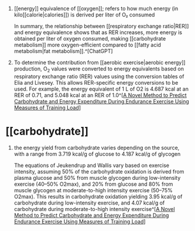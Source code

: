 1. [[energy]] equivalence of [[oxygen]]; refers to how much energy (in kilo[[calorie|calories]]) is derived per liter of O₂ consumed
   
   In summary, the relationship between [[respiratory exchange ratio|RER]] and energy equivalence shows that as RER increases, more energy is obtained per liter of oxygen consumed, making [[carbohydrate metabolism]] more oxygen-efficient compared to [[fatty acid metabolism|fat metabolism]].^[ChatGPT]
2. To determine the contribution from [[aerobic exercise|aerobic energy]] production, O<sub>2</sub> values were converted to energy equivalents based on respiratory exchange ratio (RER) values using the conversion tables of Elia and Livesey. This allows RER-specific energy conversions to be used. For example, the energy equivalent of 1 L of O2 is 4.687 kcal at an RER of 0.71, and 5.048 kcal at an RER of 1.0^[[A Novel Method to Predict Carbohydrate and Energy Expenditure During Endurance Exercise Using Measures of Training Load](https://link.springer.com/article/10.1007/s40279-024-02131-z)]

# [[carbohydrate]]
1. the energy yield from carbohydrate varies depending on the source, with a range from 3.719 kcal/g of glucose to 4.187 kcal/g of glycogen
   
   The equations of Jeukendrup and Wallis vary based on exercise intensity, assuming 50% of the carbohydrate oxidation is derived from plasma glucose and 50% from muscle glycogen during low-intensity exercise (40–50% O2max), and 20% from glucose and 80% from muscle glycogen at moderate-to-high intensity exercise (50–75% O2max). This results in carbohydrate oxidation yielding 3.95 kcal/g of carbohydrate during low-intensity exercise, and 4.07 kcal/g of carbohydrate during moderate-to-high intensity exercise^[[A Novel Method to Predict Carbohydrate and Energy Expenditure During Endurance Exercise Using Measures of Training Load](https://link.springer.com/article/10.1007/s40279-024-02131-z)]